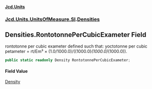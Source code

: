 #### [Jcd.Units](index.md 'index')
### [Jcd.Units.UnitsOfMeasure.SI](Jcd.Units.UnitsOfMeasure.SI.md 'Jcd.Units.UnitsOfMeasure.SI').[Densities](Densities.md 'Jcd.Units.UnitsOfMeasure.SI.Densities')

## Densities.RontotonnePerCubicExameter Field

rontotonne per cubic exameter defined such that: yoctotonne per cubic petameter = rt/Em³ × (1.0/1000.0)/((1000.0)*(1000.0)*(1000.0)).

```csharp
public static readonly Density RontotonnePerCubicExameter;
```

#### Field Value
[Density](Density.md 'Jcd.Units.UnitTypes.Density')